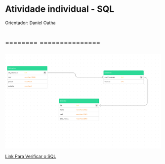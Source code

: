 # Atividade individual - SQL 

Orientador: Daniel Oatha

<h1>-------- ---------------</h1>


  ![Atividade-C](imgR.png)


[Link Para Verificar o SQL](https://github.com/Leon14789/atividade27-11/blob/master/sql)







   
